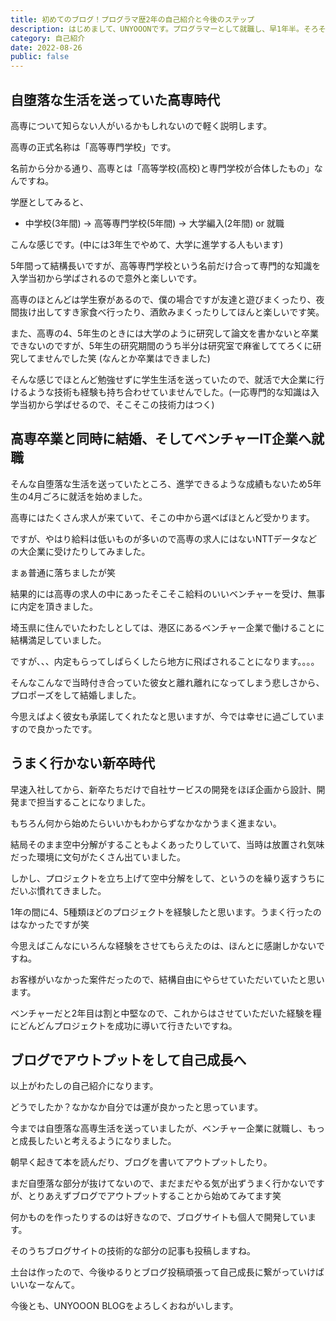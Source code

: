 ```yaml
---
title: 初めてのブログ！プログラマ歴2年の自己紹介と今後のステップ
description: はじめまして、UNYOOONです。プログラマーとして就職し、早1年半。そろそろ真面目にブログサイトを始める決意ができました。最近仕事でコードを書いていないので、復習も兼ねて自分でブログサイトを開発してみました。今回は初めてのブログ投稿ということで自己紹介をしたいと思います。
category: 自己紹介
date: 2022-08-26
public: false
---
```


## 自堕落な生活を送っていた高専時代

高専について知らない人がいるかもしれないので軽く説明します。

高専の正式名称は「高等専門学校」です。

名前から分かる通り、高専とは「高等学校(高校)と専門学校が合体したもの」なんですね。

学歴としてみると、

- 中学校(3年間) → 高等専門学校(5年間) → 大学編入(2年間) or 就職

こんな感じです。(中には3年生でやめて、大学に進学する人もいます)

5年間って結構長いですが、高等専門学校という名前だけ合って専門的な知識を入学当初から学ばされるので意外と楽しいです。

高専のほとんどは学生寮があるので、僕の場合ですが友達と遊びまくったり、夜間抜け出してすき家食べ行ったり、酒飲みまくったりしてほんと楽しいです笑。

また、高専の4、5年生のときには大学のように研究して論文を書かないと卒業できないのですが、5年生の研究期間のうち半分は研究室で麻雀しててろくに研究してませんでした笑 (なんとか卒業はできました)

そんな感じでほとんど勉強せずに学生生活を送っていたので、就活で大企業に行けるような技術も経験も持ち合わせていませんでした。(一応専門的な知識は入学当初から学ばせるので、そこそこの技術力はつく)

## 高専卒業と同時に結婚、そしてベンチャーIT企業へ就職

そんな自堕落な生活を送っていたところ、進学できるような成績もないため5年生の4月ごろに就活を始めました。

高専にはたくさん求人が来ていて、そこの中から選べばほとんど受かります。

ですが、やはり給料は低いものが多いので高専の求人にはないNTTデータなどの大企業に受けたりしてみました。

まぁ普通に落ちましたが笑

結果的には高専の求人の中にあったそこそこ給料のいいベンチャーを受け、無事に内定を頂きました。

埼玉県に住んでいたわたしとしては、港区にあるベンチャー企業で働けることに結構満足していました。

ですが、、、内定もらってしばらくしたら地方に飛ばされることになります。。。。

そんなこんなで当時付き合っていた彼女と離れ離れになってしまう悲しさから、プロポーズをして結婚しました。

今思えばよく彼女も承諾してくれたなと思いますが、今では幸せに過ごしていますので良かったです。

## うまく行かない新卒時代

早速入社してから、新卒たちだけで自社サービスの開発をほぼ企画から設計、開発まで担当することになりました。

もちろん何から始めたらいいかもわからずなかなかうまく進まない。

結局そのまま空中分解がすることもよくあったりしていて、当時は放置され気味だった環境に文句がたくさん出ていました。

しかし、プロジェクトを立ち上げて空中分解をして、というのを繰り返すうちにだいぶ慣れてきました。

1年の間に4、5種類ほどのプロジェクトを経験したと思います。うまく行ったのはなかったですが笑

今思えばこんなにいろんな経験をさせてもらえたのは、ほんとに感謝しかないですね。

お客様がいなかった案件だったので、結構自由にやらせていただいていたと思います。

ベンチャーだと2年目は割と中堅なので、これからはさせていただいた経験を糧にどんどんプロジェクトを成功に導いて行きたいですね。

## ブログでアウトプットをして自己成長へ

以上がわたしの自己紹介になります。

どうでしたか？なかなか自分では運が良かったと思っています。

今までは自堕落な高専生活を送っていましたが、ベンチャー企業に就職し、もっと成長したいと考えるようになりました。

朝早く起きて本を読んだり、ブログを書いてアウトプットしたり。

まだ自堕落な部分が抜けてないので、まだまだやる気が出ずうまく行かないですが、とりあえずブログでアウトプットすることから始めてみてます笑

何かものを作ったりするのは好きなので、ブログサイトも個人で開発しています。

そのうちブログサイトの技術的な部分の記事も投稿しますね。

土台は作ったので、今後ゆるりとブログ投稿頑張って自己成長に繋がっていけばいいなーなんて。

今後とも、UNYOOON BLOGをよろしくおねがいします。
